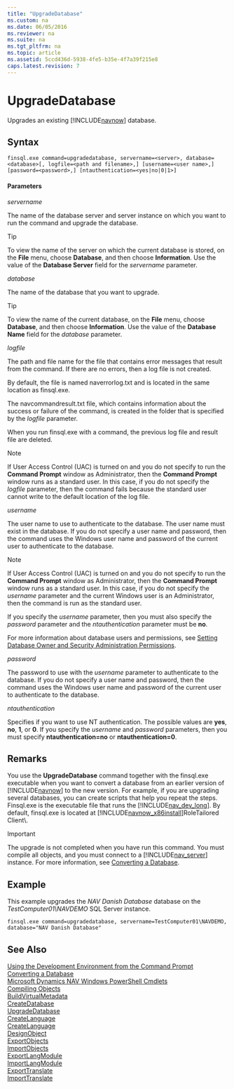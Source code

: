 ```yaml
---
title: "UpgradeDatabase"
ms.custom: na
ms.date: 06/05/2016
ms.reviewer: na
ms.suite: na
ms.tgt_pltfrm: na
ms.topic: article
ms.assetid: 5ccd436d-5938-4fe5-b35e-4f7a39f215e8
caps.latest.revision: 7
---
```

# UpgradeDatabase
Upgrades an existing [!INCLUDE[navnow](../dynamics-nav/includes/navnow_md.md)] database.  
  
## Syntax  
  
```  
finsql.exe command=upgradedatabase, servername=<server>, database=<database>[, logfile=<path and filename>,] [username=<user name>,] [password=<password>,] [ntauthentication=<yes|no|0|1>]  
```  
  
#### Parameters  
 *servername*  
  
 The name of the database server and server instance on which you want to run the command and upgrade the database.  
  
> [!TIP]  
>  To view the name of the server on which the current database is stored, on the **File** menu, choose **Database**, and then choose **Information**. Use the value of the **Database Server** field for the *servername* parameter.  
  
 *database*  
  
 The name of the database that you want to upgrade.  
  
> [!TIP]  
>  To view the name of the current database, on the **File** menu, choose **Database**, and then choose **Information**. Use the value of the **Database Name** field for the *database* parameter.  
  
 *logfile*  
  
 The path and file name for the file that contains error messages that result from the command. If there are no errors, then a log file is not created.  
  
 By default, the file is named naverrorlog.txt and is located in the same location as finsql.exe.  
  
 The navcommandresult.txt file, which contains information about the success or failure of the command, is created in the folder that is specified by the *logfile* parameter.  
  
 When you run finsql.exe with a command, the previous log file and result file are deleted.  
  
> [!NOTE]  
>  If User Access Control \(UAC\) is turned on and you do not specify to run the **Command Prompt** window as Administrator, then the **Command Prompt** window runs as a standard user. In this case, if you do not specify the *logfile* parameter, then the command fails because the standard user cannot write to the default location of the log file.  
  
 *username*  
  
 The user name to use to authenticate to the database. The user name must exist in the database. If you do not specify a user name and password, then the command uses the Windows user name and password of the current user to authenticate to the database.  
  
> [!NOTE]  
>  If User Access Control \(UAC\) is turned on and you do not specify to run the **Command Prompt** window as Administrator, then the **Command Prompt** window runs as a standard user. In this case, if you do not specify the *username* parameter and the current Windows user is an Administrator, then the command is run as the standard user.  
  
 If you specify the *username* parameter, then you must also specify the *password* parameter and the *ntauthentication* parameter must be **no**.  
  
 For more information about database users and permissions, see [Setting Database Owner and Security Administration Permissions](../dynamics-nav/Setting-Database-Owner-and-Security-Administration-Permissions.md).  
  
 *password*  
  
 The password to use with the *username* parameter to authenticate to the database. If you do not specify a user name and password, then the command uses the Windows user name and password of the current user to authenticate to the database.  
  
 *ntauthentication*  
  
 Specifies if you want to use NT authentication. The possible values are **yes**, **no**, **1**, or **0**. If you specify the *username* and *password* parameters, then you must specify **ntauthentication\=no** or **ntauthentication\=0**.  
  
## Remarks  
 You use the **UpgradeDatabase** command together with the finsql.exe executable when you want to convert a database from an earlier version of [!INCLUDE[navnow](../dynamics-nav/includes/navnow_md.md)] to the new version. For example, if you are upgrading several databases, you can create scripts that help you repeat the steps. Finsql.exe is the executable file that runs the [!INCLUDE[nav_dev_long](../dynamics-nav/includes/nav_dev_long_md.md)]. By default, finsql.exe is located at [!INCLUDE[navnow_x86install](../dynamics-nav/includes/navnow_x86install_md.md)]RoleTailored Client\\.  
  
> [!IMPORTANT]  
>  The upgrade is not completed when you have run this command. You must compile all objects, and you must connect to a [!INCLUDE[nav_server](../dynamics-nav/includes/nav_server_md.md)] instance. For more information, see [Converting a Database](../dynamics-nav/Converting-a-Database.md).  
  
## Example  
 This example upgrades the *NAV Danish Database* database on the *TestComputer01\\NAVDEMO* SQL Server instance.  
  
```  
finsql.exe command=upgradedatabase, servername=TestComputer01\NAVDEMO, database="NAV Danish Database"  
```  
  
## See Also  
 [Using the Development Environment from the Command Prompt](../dynamics-nav/Using-the-Development-Environment-from-the-Command-Prompt.md)   
 [Converting a Database](../dynamics-nav/Converting-a-Database.md)   
 [Microsoft Dynamics NAV Windows PowerShell Cmdlets](../dynamics-nav/Microsoft-Dynamics-NAV-Windows-PowerShell-Cmdlets.md)   
 [Compiling Objects](../dynamics-nav/Compiling-Objects.md)   
 [BuildVirtualMetadata](../dynamics-nav/BuildVirtualMetadata.md)   
 [CreateDatabase](../dynamics-nav/CreateDatabase.md)   
 [UpgradeDatabase](../dynamics-nav/UpgradeDatabase.md)   
 [CreateLanguage](../dynamics-nav/CreateLanguage.md)   
 [CreateLanguage](../dynamics-nav/CreateLanguage.md)   
 [DesignObject](../dynamics-nav/DesignObject.md)   
 [ExportObjects](../dynamics-nav/ExportObjects.md)   
 [ImportObjects](../dynamics-nav/ImportObjects.md)   
 [ExportLangModule](../dynamics-nav/ExportLangModule.md)   
 [ImportLangModule](../dynamics-nav/ImportLangModule.md)   
 [ExportTranslate](../dynamics-nav/ExportTranslate.md)   
 [ImportTranslate](../dynamics-nav/ImportTranslate.md)